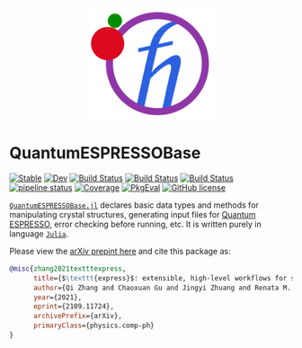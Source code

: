 <div align="center">
  <img src="https://raw.githubusercontent.com/MineralsCloud/QuantumESPRESSOBase.jl/master/docs/src/assets/logo.png" height="200"><br>
</div>

# QuantumESPRESSOBase

[![Stable](https://img.shields.io/badge/docs-stable-blue.svg)](https://MineralsCloud.github.io/QuantumESPRESSOBase.jl/stable)
[![Dev](https://img.shields.io/badge/docs-dev-blue.svg)](https://MineralsCloud.github.io/QuantumESPRESSOBase.jl/dev)
[![Build Status](https://github.com/MineralsCloud/QuantumESPRESSOBase.jl/workflows/CI/badge.svg)](https://github.com/MineralsCloud/QuantumESPRESSOBase.jl/actions)
[![Build Status](https://ci.appveyor.com/api/projects/status/github/MineralsCloud/QuantumESPRESSOBase.jl?svg=true)](https://ci.appveyor.com/project/singularitti/QuantumESPRESSOBase-jl)
[![Build Status](https://api.cirrus-ci.com/github/MineralsCloud/QuantumESPRESSOBase.jl.svg)](https://cirrus-ci.com/github/MineralsCloud/QuantumESPRESSOBase.jl)
[![pipeline status](https://gitlab.com/singularitti/QuantumESPRESSOBase.jl/badges/master/pipeline.svg)](https://gitlab.com/singularitti/QuantumESPRESSOBase.jl/-/pipelines)
[![Coverage](https://codecov.io/gh/MineralsCloud/QuantumESPRESSOBase.jl/branch/master/graph/badge.svg)](https://codecov.io/gh/MineralsCloud/QuantumESPRESSOBase.jl)
[![PkgEval](https://JuliaCI.github.io/NanosoldierReports/pkgeval_badges/Q/QuantumESPRESSOBase.svg)](https://JuliaCI.github.io/NanosoldierReports/pkgeval_badges/report.html)
[![GitHub license](https://img.shields.io/github/license/MineralsCloud/QuantumESPRESSOBase.jl)](https://github.com/MineralsCloud/QuantumESPRESSOBase.jl/blob/master/LICENSE)

[`QuantumESPRESSOBase.jl`](https://github.com/MineralsCloud/QuantumESPRESSOBase.jl) declares
basic data types and methods for manipulating crystal structures, generating input files for
[Quantum ESPRESSO](https://www.quantum-espresso.org/), error checking before running, etc.
It is written purely in language [`Julia`](https://julialang.org/).

Please view the [arXiv prepint here](https://arxiv.org/abs/2109.11724) and cite this package as:

```bibtex
@misc{zhang2021textttexpress,
      title={$\texttt{express}$: extensible, high-level workflows for swifter $\textit{ab initio}$ materials modeling},
      author={Qi Zhang and Chaoxuan Gu and Jingyi Zhuang and Renata M. Wentzcovitch},
      year={2021},
      eprint={2109.11724},
      archivePrefix={arXiv},
      primaryClass={physics.comp-ph}
}
```
